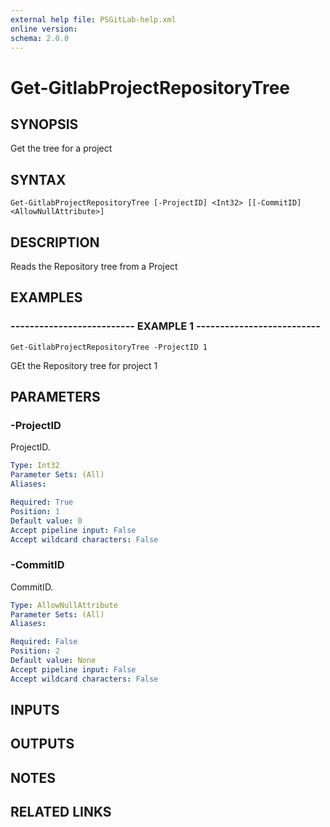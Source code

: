 ```yaml
---
external help file: PSGitLab-help.xml
online version: 
schema: 2.0.0
---
```


# Get-GitlabProjectRepositoryTree

## SYNOPSIS
Get the tree for a project

## SYNTAX

```
Get-GitlabProjectRepositoryTree [-ProjectID] <Int32> [[-CommitID] <AllowNullAttribute>]
```

## DESCRIPTION
Reads the Repository tree from a Project

## EXAMPLES

### -------------------------- EXAMPLE 1 --------------------------
```
Get-GitlabProjectRepositoryTree -ProjectID 1
```

GEt the Repository tree for project 1

## PARAMETERS

### -ProjectID
ProjectID.

```yaml
Type: Int32
Parameter Sets: (All)
Aliases: 

Required: True
Position: 1
Default value: 0
Accept pipeline input: False
Accept wildcard characters: False
```

### -CommitID
CommitID.

```yaml
Type: AllowNullAttribute
Parameter Sets: (All)
Aliases: 

Required: False
Position: 2
Default value: None
Accept pipeline input: False
Accept wildcard characters: False
```

## INPUTS

## OUTPUTS

## NOTES

## RELATED LINKS

